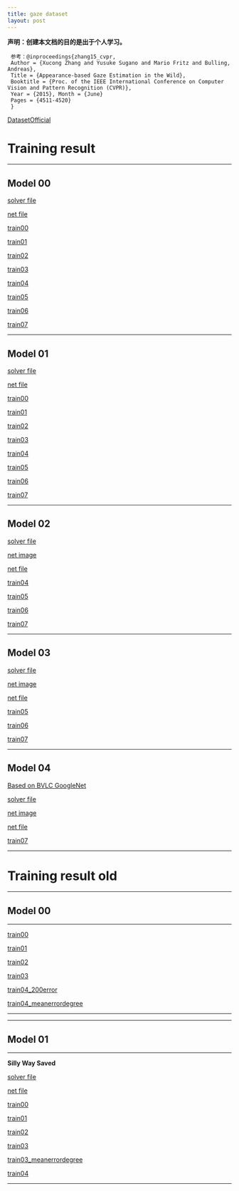 ```yaml
---
title: gaze dataset
layout: post
---
```


**声明：创建本文档的目的是出于个人学习。**

     参考：@inproceedings{zhang15_cvpr,
     Author = {Xucong Zhang and Yusuke Sugano and Mario Fritz and Bulling, Andreas},
     Title = {Appearance-based Gaze Estimation in the Wild},
     Booktitle = {Proc. of the IEEE International Conference on Computer Vision and Pattern Recognition (CVPR)},
     Year = {2015}, Month = {June}
     Pages = {4511-4520}
     }

[DatasetOfficial](http://www.mpi-inf.mpg.de/departments/computer-vision-and-multimodal-computing/research/gaze-based-human-computer-interaction/appearance-based-gaze-estimation-in-the-wild/?sword_list%5B%5D=MPIIGaze&no_cache=1)


# Training result 

-------

## Model 00

[solver file](mymodel/00/lenet_solver.prototxt)

[net file](mymodel/00/train_test.prototxt)

[train00](train_result0/model00/train00/Train00.html)

[train01](train_result0/model00/train01_addedtestdataset/Train.html)

[train02](train_result0/model00/train02_addedmeanerrorcurve/Train.html)

[train03](train_result0/model00/train03/Train.html)

[train04](train_result0/model00/train04_1000/Train.html)

[train05](train_result0/model00/train05/Train.html)

[train06](train_result0/model00/train06_LOPO/Train.html)

[train07](train_result0/model00/train07_euclidean_loss/Train.html)


------

## Model 01

[solver file](mymodel/01/lenet_solver.prototxt)

[net file](mymodel/01/train_test.prototxt)

[train00](train_result0/model01/train00/Train.html)

[train01](train_result0/model01/train01/Train.html)

[train02](train_result0/model01/train02/Train.html)

[train03](train_result0/model01/train03/Train.html)

[train04](train_result0/model01/train04/Train.html)

[train05](train_result0/model01/train05/Train.html)

[train06](train_result0/model01/train06_LOPO/Train.html)

[train07](train_result0/model01/train07_euclidean_loss/Train.html)


------

## Model 02

[solver file](mymodel/02/lenet_solver.prototxt)

[net image](mymodel/02/image.jpg)

[net file](mymodel/02/train_test.prototxt)

[train04](train_result0/model02/train04_1000/Train.html)

[train05](train_result0/model02/train05/Train.html)

[train06](train_result0/model02/train06_LOPO/Train.html)

[train07](train_result0/model02/train07_euclidean_loss/Train.html)


------

## Model 03

[solver file](mymodel/03/lenet_solver.prototxt)

[net image](mymodel/03/image.jpg)

[net file](mymodel/03/train_test.prototxt)

[train05](train_result0/model03/train05/Train.html)

[train06](train_result0/model03/train06_LOPO/Train.html)

[train07](train_result0/model03/train07_euclidean_loss/Train.html)


------

## Model 04

[Based on BVLC GoogleNet](https://github.com/BVLC/caffe/tree/master/models/bvlc_googlenet)

[solver file](mymodel/04/quick_solver.prototxt)

[net image](mymodel/04/image.jpg)

[net file](mymodel/04/train_test.prototxt)

[train07](train_result0/model04/train07_euclidean_loss/Train.html)



-------

# Training result old

-------------------
## Model 00


-------

[train00](train_result/model00/Train00.html)

[train01](train_result/model00/Train01.html)

[train02](train_result/model00/Train02_500iter.html)

[train03](train_result/model00/Train03_500iter_with_sumerrorplotpic.html)

[train04_200error](train_result/model00/Train04_200error.html)

[train04_meanerrordegree](train_result/model00/Train04_meanerrordegree.html)

---------


-------------------
## Model 01


-------
**Silly Way Saved**

[solver file](mymodel/01/lenet_solver.prototxt)

[net file](mymodel/01/train_test.prototxt)

[train00](train_result/model01/Train00_500iter.html)

[train01](train_result/model01/Train01_500iter.html)

[train02](train_result/model01/Train02_500iter_withsumsquareerrorpic.html)

[train03](train_result/model01/Train03_200error.html)

[train03_meanerrordegree](train_result/model01/Train03_meanerrordegree.html)

[train04](train_result/model01/Train04_meanerror_6525.html)

-------

